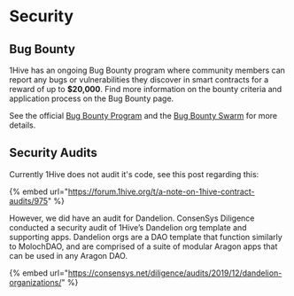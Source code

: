 # Security

## Bug Bounty

1Hive has an ongoing Bug Bounty program where community members can report any bugs or vulnerabilities they discover in smart contracts for a reward of up to **$20,000**. Find more information on the bounty criteria and application process on the Bug Bounty page.

See the official [Bug Bounty Program](bug-bounty.md) and the [Bug Bounty Swarm](../../community/swarms/bug-bounty.md) for more details.

## Security Audits

Currently 1Hive does not audit it's code, see this post regarding this:

{% embed url="https://forum.1hive.org/t/a-note-on-1hive-contract-audits/975" %}

However, we did have an audit for Dandelion. ConsenSys Diligence conducted a security audit of 1Hive’s Dandelion org template and supporting apps. Dandelion orgs are a DAO template that function similarly to MolochDAO, and are comprised of a suite of modular Aragon apps that can be used in any Aragon DAO.

{% embed url="https://consensys.net/diligence/audits/2019/12/dandelion-organizations/" %}
